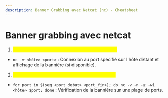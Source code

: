 ```yaml
---
description: Banner Grabbing avec Netcat (nc) - Cheatsheet
---
```


# Banner grabbing avec netcat



1. <mark style="color:yellow;">Récupération de bannière sur un port spécifique :</mark>

* `nc -v <hôte> <port>` : Connexion au port spécifié sur l'hôte distant et affichage de la bannière (si disponible).

2. <mark style="color:yellow;">Récupération de bannières pour plusieurs ports :</mark>

* `for port in $(seq <port_debut> <port_fin>); do nc -v -n -z -w1 <hôte> $port; done` : Vérification de la bannière sur une plage de ports.

